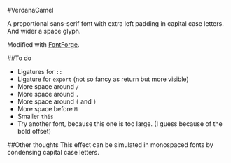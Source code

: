 #VerdanaCamel

A proportional sans-serif font with extra left padding in capital case letters. And wider a space glyph.

Modified with [FontForge](https://fontforge.github.io/en-US/).

##To do
- Ligatures for `::`
- Ligature for `export` (not so fancy as return but more visible)
- More space around `/`
- More space around `.`
- More space around `(` and `)`
- More space before `M` 
- Smaller `this`
- Try another font, because this one is too large. (I guess because of the bold offset)

##Other thoughts
This effect can be simulated in monospaced fonts by condensing capital case letters.
